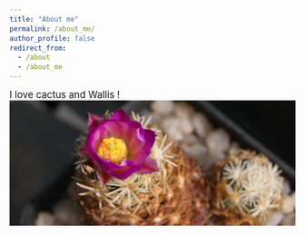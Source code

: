```yaml
---
title: "About me"
permalink: /about_me/
author_profile: false
redirect_from:
  - /about
  - /about_me
---
```


<span style="font-size:1.2em;">
I love cactus and Wallis !
</span>

<img src="images/Escobaria_nelliae.JPG">

